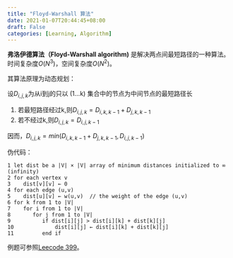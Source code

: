 ```yaml
---
title: "Floyd-Warshall 算法"
date: 2021-01-07T20:44:45+08:00
draft: False
categories: [Learning, Algorithm]
---
```


**弗洛伊德算法（Floyd-Warshall algorithm)** 是解决两点间最短路径的一种算法。时间复杂度$O(N^{3})$，空间复杂度$O(N^{2})$。

其算法原理为动态规划：

设$D_{i,j,k}$为从i到j的只以 (1...k) 集合中的节点为中间节点的最短路径长

1. 若最短路径经过k,则$D_{i,j,k}=D_{i,k,k-1}+D_{j,k,k-1}$
2. 若不经过k,则$D_{i,j,k}=D_{i,j,k-1}$

因而，$D_{i,j,k}=min(D_{i,k,k-1}+D_{j,k,k-1}, D_{i,j,k-1})$

伪代码：

``` shell
1 let dist be a |V| × |V| array of minimum distances initialized to ∞ (infinity)
2 for each vertex v
3    dist[v][v] ← 0
4 for each edge (u,v)
5    dist[u][v] ← w(u,v)  // the weight of the edge (u,v)
6 for k from 1 to |V|
7    for i from 1 to |V|
8       for j from 1 to |V|
9          if dist[i][j] > dist[i][k] + dist[k][j] 
10             dist[i][j] ← dist[i][k] + dist[k][j]
11         end if
```

例题可参照[Leecode 399](https://leetcode-cn.com/problems/evaluate-division/)。